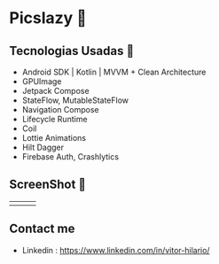 # Picslazy 📸

## Tecnologias Usadas 🚀

- Android SDK | Kotlin | MVVM + Clean Architecture
- GPUImage
- Jetpack Compose
- StateFlow, MutableStateFlow
- Navigation Compose
- Lifecycle Runtime
- Coil
- Lottie Animations
- Hilt Dagger
- Firebase Auth, Crashlytics

## ScreenShot 📸

| | | | 
| :--------------------: | :--------------------: | :--------------------: |
| | | |

## Contact me
- Linkedin : https://www.linkedin.com/in/vitor-hilario/
